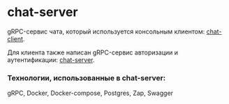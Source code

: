# chat-server
gRPC-сервис чата, который используется консольным клиентом: [chat-client](https://github.com/solumD/chat-client).

Для клиента также написан gRPC-сервис авторизации и аутентификации: [chat-server](https://github.com/solumD/chat-server).

### Технологии, использованные в chat-server:
gRPC, Docker, Docker-compose, Postgres, Zap, Swagger
